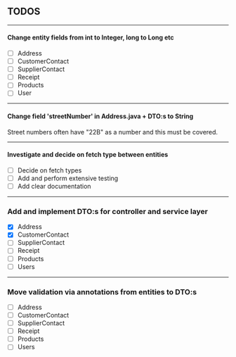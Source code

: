 ## TODOS

-------------------------------------------------------------


#### Change entity fields from int to Integer, long to Long etc

-[ ] Address
-[ ] CustomerContact
-[ ] SupplierContact
-[ ] Receipt
-[ ] Products
-[ ] User

--------------------------------------------------------------

#### Change field 'streetNumber' in Address.java + DTO:s to String
Street numbers often have "22B" as a number and this must be covered.

--------------------------------------------------------------

#### Investigate and decide on fetch type between entities

- [ ] Decide on fetch types
- [ ] Add and perform extensive testing
- [ ] Add clear documentation

---------------------------------------------------------------

### Add and implement DTO:s for controller and service layer

- [x] Address
- [x] CustomerContact
- [ ] SupplierContact
- [ ] Receipt
- [ ] Products
- [ ] Users

--------------------------------------------------------------

### Move validation via annotations from entities to DTO:s

- [ ] Address
- [ ] CustomerContact
- [ ] SupplierContact
- [ ] Receipt
- [ ] Products
- [ ] Users